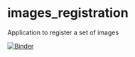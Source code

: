 # images_registration
Application to register a set of images

[![Binder](https://mybinder.org/badge_logo.svg)](https://mybinder.org/v2/gh/CEA-MetroCarac/images_registration/HEAD?urlpath=/app.py)